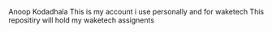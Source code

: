 Anoop Kodadhala
This is my account i use personally and for waketech
This repositiry will hold my waketech assignents
